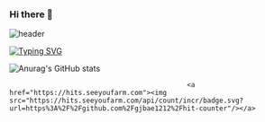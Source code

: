 ### Hi there 👋

<!--
**seabear6400/seabear6400** is a ✨ _special_ ✨ repository because its `README.md` (this file) appears on your GitHub profile.

Here are some ideas to get you started:

- 🔭 I’m currently working on ...
- 🌱 I’m currently learning ...
- 👯 I’m looking to collaborate on ...
- 🤔 I’m looking for help with ...
- 💬 Ask me about ...
- 📫 How to reach me: ...
- 😄 Pronouns: ...
- ⚡ Fun fact: ...
-->
![header](https://capsule-render.vercel.app/api?type=waving&color=6994CDEE&text=&animation=twinkling&height=80)

[![Typing SVG](https://readme-typing-svg.demolab.com?font=Alkatra&weight=500&size=45&duration=4000&pause=3&color=6994CDEE&center=false&vCenter=false&multiline=true&repeat=true&width=1000&height=100&lines=Welcome+to+sungwoo's+GitHub!👋)](https://git.io/typing-svg)
 

![Anurag's GitHub stats](https://github-readme-stats.vercel.app/api?username=seabear6400&show_icons=true&theme=radical)
                                                        
                                                        
                                                <a href="https://hits.seeyoufarm.com"><img src="https://hits.seeyoufarm.com/api/count/incr/badge.svg?url=https%3A%2F%2Fgithub.com%2Fgjbae1212%2Fhit-counter"/></a>                        
